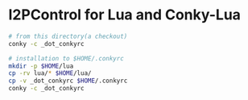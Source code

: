 I2PControl for Lua and Conky-Lua
================================

```sh
# from this directory(a checkout)
conky -c _dot_conkyrc
```

```sh
# installation to $HOME/.conkyrc
mkdir -p $HOME/lua
cp -rv lua/* $HOME/lua/
cp -v _dot_conkyrc $HOME/.conkyrc
conky -c _dot_conkyrc
```